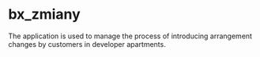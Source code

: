 # bx_zmiany  

The application is used to manage the process of introducing arrangement changes by customers in developer apartments. 
